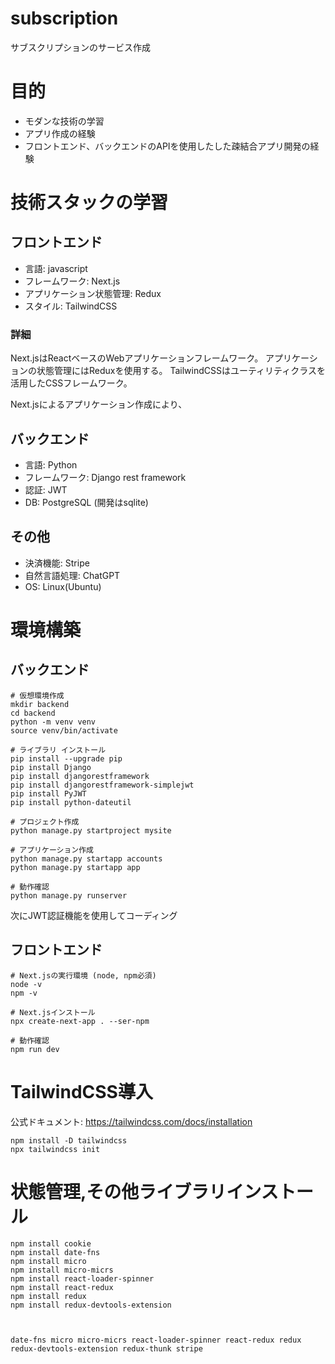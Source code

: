 # subscription
サブスクリプションのサービス作成

# 目的
* モダンな技術の学習
* アプリ作成の経験
* フロントエンド、バックエンドのAPIを使用したした疎結合アプリ開発の経験

# 技術スタックの学習
## フロントエンド
* 言語: javascript
* フレームワーク: Next.js
* アプリケーション状態管理: Redux
* スタイル: TailwindCSS

### 詳細
Next.jsはReactベースのWebアプリケーションフレームワーク。
アプリケーションの状態管理にはReduxを使用する。
TailwindCSSはユーティリティクラスを活用したCSSフレームワーク。

Next.jsによるアプリケーション作成により、



## バックエンド
* 言語: Python
* フレームワーク: Django rest framework
* 認証: JWT
* DB: PostgreSQL (開発はsqlite)

## その他
* 決済機能: Stripe  
* 自然言語処理: ChatGPT
* OS: Linux(Ubuntu)


# 環境構築
## バックエンド
```
# 仮想環境作成
mkdir backend
cd backend
python -m venv venv 
source venv/bin/activate

# ライブラリ インストール 
pip install --upgrade pip 
pip install Django 
pip install djangorestframework
pip install djangorestframework-simplejwt
pip install PyJWT
pip install python-dateutil 

# プロジェクト作成
python manage.py startproject mysite

# アプリケーション作成
python manage.py startapp accounts
python manage.py startapp app

# 動作確認
python manage.py runserver
```
次にJWT認証機能を使用してコーディング

## フロントエンド
```
# Next.jsの実行環境 (node, npm必須)
node -v
npm -v

# Next.jsインストール
npx create-next-app . --ser-npm

# 動作確認
npm run dev
```
# TailwindCSS導入
公式ドキュメント: https://tailwindcss.com/docs/installation
```
npm install -D tailwindcss
npx tailwindcss init
```

# 状態管理,その他ライブラリインストール
```
npm install cookie 
npm install date-fns
npm install micro
npm install micro-micrs 
npm install react-loader-spinner
npm install react-redux
npm install redux
npm install redux-devtools-extension



date-fns micro micro-micrs react-loader-spinner react-redux redux redux-devtools-extension redux-thunk stripe

```